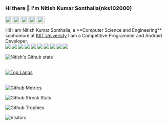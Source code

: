 ### Hi there 👋 I'm <a herf="https://github.com/nks102000">Nitish Kumar Sonthalia(nks102000)</a>
<a href="https://www.linkedin.com/in/nitish-kumar-sonthalia-4713a8193/">
  <img align="left" alt="Nitish's LinkdeIN" width="22px" src="https://cdn.jsdelivr.net/npm/simple-icons@v3/icons/linkedin.svg" />
</a>
<a href="https://www.instagram.com/nitish_rider_1110/">
  <img align="left" alt="Nitish's Instagram" width="22px" height="22px" src="https://cdn.jsdelivr.net/npm/simple-icons@v3/icons/instagram.svg" />
</a>
<a href="https://github.com/nks102000">
  <img align="left" alt="Nitish's GitHub" width="22px" height="22px" src="https://cdn.jsdelivr.net/npm/simple-icons@v3/icons/github.svg" />
</a>
<a href="https://www.codechef.com/users/nitish_10200">
  <img align="left" alt="Nitish's Codechef" width="22px" src="https://cdn.jsdelivr.net/npm/simple-icons@v3/icons/codechef.svg" />
</a>
<a href="https://www.hackerrank.com/nitishks1110">
  <img align="left" alt="Akt's Hackerearth" width="22px" src="https://cdn.jsdelivr.net/npm/simple-icons@v3/icons/hackerrank.svg" />
</a>
<br />
<br />Hi! I am Nitish Kumar Sonthalia, a **Computer Science and Engineering** sophomore at <a href ="http://kiit.ac.in/">KIIT University</a>
I am a Competitive Programmer and Android Developer.
<br>


<div class="row">
    <img src="https://img.shields.io/badge/HTML-239120?style=for-the-badge&logo=html5&logoColor=white"/>
    <img src="https://img.shields.io/badge/CSS3-1572B6?style=for-the-badge&logo=css3&logoColor=white" />
    <img src="https://img.shields.io/badge/JavaScript-F7DF1E?style=for-the-badge&logo=javascript&logoColor=black" />
    <img src="https://img.shields.io/badge/Node.js-43853D?style=for-the-badge&logo=node.js&logoColor=white" />
    <img src="https://img.shields.io/badge/C-00599C?style=for-the-badge&logo=c&logoColor=white" />
    <img src="https://img.shields.io/badge/C%2B%2B-00599C?style=for-the-badge&logo=c%2B%2B&logoColor=white" />
    <img src="https://img.shields.io/badge/React-20232A?style=for-the-badge&logo=react&logoColor=61DAFB" />
    <img src="https://img.shields.io/badge/MySQL-00000F?style=for-the-badge&logo=mysql&logoColor=white" />
    <img src="https://img.shields.io/badge/MongoDB-4EA94B?style=for-the-badge&logo=mongodb&logoColor=white" />
    <img src="https://img.shields.io/badge/Heroku-430098?style=for-the-badge&logo=heroku&logoColor=white" />
</div>



![Nitish's Github stats](https://github-readme-stats.vercel.app/api?username=nks102000&show_icons=true&hide_border=true&count_private=true&theme=tokyonight)<br><br>

[![Top Langs](https://github-readme-stats.vercel.app/api/top-langs/?username=nks102000&theme=tokyonight)](https://github.com/nks102000/github-readme-stats)<br><br>

![Github Metrics](https://metrics.lecoq.io/nks102000)

![Github Streak Stats](https://github-readme-streak-stats.herokuapp.com/?user=nks102000&theme=tokyonight)

![Github Trophies](https://github-profile-trophy.vercel.app/?username=nks102000)

![Visitors](https://visitor-badge.glitch.me/badge?page_id=nks102000.nks102000)
